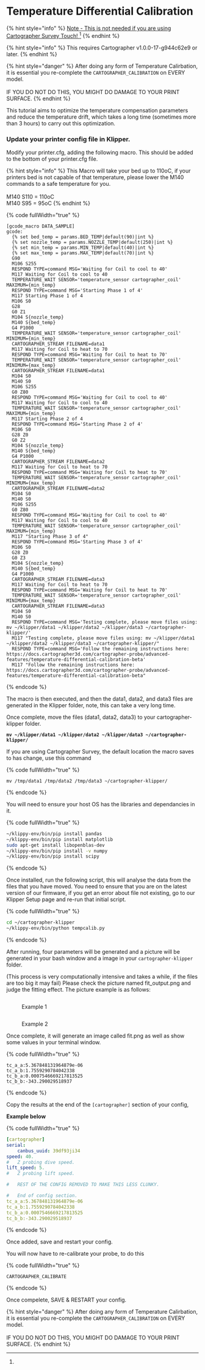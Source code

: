 # Temperature Differential Calibration



{% hint style="info" %}
[Note - This is not needed if you are using Cartographer Survey Touch! ](#user-content-fn-1)[^1]
{% endhint %}

{% hint style="info" %}
This requires Cartographer v1.0.0-17-g944c62e9 or later.&#x20;
{% endhint %}

{% hint style="danger" %}
After doing any form of Temperature Calirbation, it is essential you re-complete the `CARTOGRAPHER_CALIBRATION` on EVERY model.\
\
IF YOU DO NOT DO THIS, YOU MIGHT DO DAMAGE TO YOUR PRINT SURFACE.
{% endhint %}

This tutorial aims to optimize the temperature compensation parameters and reduce the temperature drift, which takes a long time (sometimes more than 3 hours) to carry out this optimization.

### Update your printer config file in Klipper.

Modify your printer.cfg, adding the following macro. This should be added to the bottom of your printer.cfg file.&#x20;

{% hint style="info" %}
This Macro will take your bed up to 110oC, if your printers bed is not capable of that temperature, please lower the M140 commands to a safe temperature for you. \
\
M140 S110 = 110oC\
M140 S95 = 95oC&#x20;
{% endhint %}

{% code fullWidth="true" %}
```gcode
[gcode_macro DATA_SAMPLE]
gcode:
  {% set bed_temp = params.BED_TEMP|default(90)|int %}
  {% set nozzle_temp = params.NOZZLE_TEMP|default(250)|int %}
  {% set min_temp = params.MIN_TEMP|default(40)|int %}
  {% set max_temp = params.MAX_TEMP|default(70)|int %}
  G90
  M106 S255
  RESPOND TYPE=command MSG='Waiting for Coil to cool to 40'
  M117 Waiting for Coil to cool to 40
  TEMPERATURE_WAIT SENSOR='temperature_sensor cartographer_coil' MAXIMUM={min_temp}
  RESPOND TYPE=command MSG='Starting Phase 1 of 4'
  M117 Starting Phase 1 of 4
  M106 S0
  G28
  G0 Z1
  M104 S{nozzle_temp}
  M140 S{bed_temp}
  G4 P1000
  TEMPERATURE_WAIT SENSOR='temperature_sensor cartographer_coil' MINIMUM={min_temp}
  CARTOGRAPHER_STREAM FILENAME=data1
  M117 Waiting for Coil to heat to 70
  RESPOND TYPE=command MSG='Waiting for Coil to heat to 70'
  TEMPERATURE_WAIT SENSOR='temperature_sensor cartographer_coil' MINIMUM={max_temp}
  CARTOGRAPHER_STREAM FILENAME=data1
  M104 S0
  M140 S0
  M106 S255
  G0 Z80
  RESPOND TYPE=command MSG='Waiting for Coil to cool to 40'
  M117 Waiting for Coil to cool to 40
  TEMPERATURE_WAIT SENSOR='temperature_sensor cartographer_coil' MAXIMUM={min_temp}
  M117 Starting Phase 2 of 4
  RESPOND TYPE=command MSG='Starting Phase 2 of 4'
  M106 S0
  G28 Z0
  G0 Z2
  M104 S{nozzle_temp}
  M140 S{bed_temp}
  G4 P1000
  CARTOGRAPHER_STREAM FILENAME=data2
  M117 Waiting for Coil to heat to 70
  RESPOND TYPE=command MSG='Waiting for Coil to heat to 70'
  TEMPERATURE_WAIT SENSOR='temperature_sensor cartographer_coil' MINIMUM={max_temp}
  CARTOGRAPHER_STREAM FILENAME=data2
  M104 S0
  M140 S0
  M106 S255
  G0 Z80
  RESPOND TYPE=command MSG='Waiting for Coil to cool to 40'
  M117 Waiting for Coil to cool to 40
  TEMPERATURE_WAIT SENSOR='temperature_sensor cartographer_coil' MAXIMUM={min_temp}
  M117 "Starting Phase 3 of 4"
  RESPOND TYPE=command MSG='Starting Phase 3 of 4'
  M106 S0
  G28 Z0
  G0 Z3
  M104 S{nozzle_temp}
  M140 S{bed_temp}
  G4 P1000
  CARTOGRAPHER_STREAM FILENAME=data3
  M117 Waiting for Coil to heat to 70
  RESPOND TYPE=command MSG='Waiting for Coil to heat to 70'
  TEMPERATURE_WAIT SENSOR='temperature_sensor cartographer_coil' MINIMUM={max_temp}
  CARTOGRAPHER_STREAM FILENAME=data3
  M104 S0
  M140 S0
  RESPOND TYPE=command MSG='Testing complete, please move files using: mv ~/klipper/data1 ~/klipper/data2 ~/klipper/data3 ~/cartographer-klipper/'
  M117 "Testing complete, please move files using: mv ~/klipper/data1 ~/klipper/data2 ~/klipper/data3 ~/cartographer-klipper/"
  RESPOND TYPE=command MSG='Follow the remaining instructions here: https://docs.cartographer3d.com/cartographer-probe/advanced-features/temperature-differential-calibration-beta'
  M117 "Follow the remaining instructions here: https://docs.cartographer3d.com/cartographer-probe/advanced-features/temperature-differential-calibration-beta"
```
{% endcode %}

The macro is then executed, and then the data1, data2, and data3 files are generated in the Klipper folder, note, this can take a very long time.

Once complete, move the files (data1, data2, data3) to your cartographer-klipper folder.&#x20;

<pre class="language-bash" data-full-width="true"><code class="lang-bash"><strong>mv ~/klipper/data1 ~/klipper/data2 ~/klipper/data3 ~/cartographer-klipper/
</strong></code></pre>

If you are using Cartographer Survey, the default location the macro saves to has change, use this command

{% code fullWidth="true" %}
```
mv /tmp/data1 /tmp/data2 /tmp/data3 ~/cartographer-klipper/
```
{% endcode %}

You will need to ensure your host OS has the libraries and dependancies in it.

{% code fullWidth="true" %}
```bash
~/klippy-env/bin/pip install pandas
~/klippy-env/bin/pip install matplotlib
sudo apt-get install libopenblas-dev
~/klippy-env/bin/pip install -v numpy
~/klippy-env/bin/pip install scipy
```
{% endcode %}

Once installed, run the following script, this will analyse the data from the files that you have moved. You need to ensure that you are on the latest version of our firmware, if you get an error about file not existing, go to our Klipper Setup page and re-run that initial script.&#x20;

{% code fullWidth="true" %}
```bash
cd ~/cartographer-klipper
~/klippy-env/bin/python tempcalib.py
```
{% endcode %}

After running, four parameters will be generated and a picture will be generated in your bash window and a image in your `cartographer-klipper` folder.&#x20;

(This process is very computationally intensive and takes a while, if the files are too big it may fail) Please check the picture named fit\_output.png and judge the fitting effect. The picture example is as follows:

<figure><img src="../../.gitbook/assets/fit.png" alt=""><figcaption><p>Example 1</p></figcaption></figure>

<figure><img src="../../.gitbook/assets/image (16).png" alt=""><figcaption><p>Example 2</p></figcaption></figure>

Once complete, it will generate an image called fit.png as well as show some values in your terminal window.

{% code fullWidth="true" %}
```
tc_a_a:5.367848131964879e-06
tc_a_b:1.7559290784042338
tc_b_a:0.0007546669217813525
tc_b_b:-343.290029518937
```
{% endcode %}

Copy the results at the end of the `[cartographer]` section of your config,

**Example below**

{% code fullWidth="true" %}
```yaml
[cartographer]
serial:
    canbus_uuid: 39df93ji34
speed: 40.
#   Z probing dive speed.
lift_speed: 5.
#   Z probing lift speed.

#   REST OF THE CONFIG REMOVED TO MAKE THIS LESS CLUNKY.

#   End of config section. 
tc_a_a:5.367848131964879e-06
tc_a_b:1.7559290784042338
tc_b_a:0.0007546669217813525
tc_b_b:-343.290029518937
```
{% endcode %}

Once added, save and restart your config.&#x20;

You will now have to re-calibrate your probe, to do this

{% code fullWidth="true" %}
```
CARTOGRAPHER_CALIBRATE    
```
{% endcode %}

Once compelete, SAVE & RESTART your config.&#x20;

{% hint style="danger" %}
After doing any form of Temperature Calirbation, it is essential you re-complete the `CARTOGRAPHER_CALIBRATION` on EVERY model.\
\
IF YOU DO NOT DO THIS, YOU MIGHT DO DAMAGE TO YOUR PRINT SURFACE.
{% endhint %}

[^1]: 
